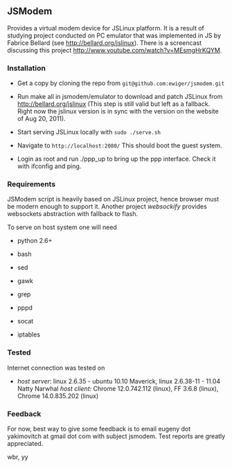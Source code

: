 ## JSModem

Provides a virtual modem device for JSLinux platform. It is a result of
studying project conducted on PC emulator that was implemented in JS by Fabrice
Bellard (see http://bellard.org/jslinux). There is a screencast discussing this
project http://www.youtube.com/watch?v=MEsmgHrKQYM.

### Installation

* Get a copy by cloning the repo from `git@github.com:ewiger/jsmodem.git`

* Run make all in jsmodem/emulator to download and patch JSLinux from
  http://bellard.org/jslinux (This step is still valid but left as a fallback.
  Right now the jslinux version is in sync with the version on the website 
  of Aug 20, 2011).

* Start serving JSLinux locally with `sudo ./serve.sh`

* Navigate to `http://localhost:2080/` This should boot the guest system.

* Login as root and run ./ppp_up to bring up the ppp interface. Check it with
  ifconfig and ping.

### Requirements

JSModem script is heavily based on JSLinux project, hence browser must be 
modern enough to support it. Another project *websockify* provides websockets 
abstraction with fallback to flash.

To serve on host system one will need

* python 2.6+

* bash

* sed

* gawk

* grep

* pppd

* socat

* iptables

### Tested

Internet connection was tested on 

* *host server*: linux 2.6.35 - ubuntu 10.10 Maverick, 
                 linux 2.6.38-11 - 11.04 Natty Narwhal
  *host client:* Chrome 12.0.742.112 (linux), FF 3.6.8 (linux),
                 Chrome 14.0.835.202 (linux)
 

### Feedback

For now, best way to give some feedback is to email eugeny dot yakimovitch at
gmail dot com with subject jsmodem.  Test reports are greatly appreciated.

wbr,
yy
